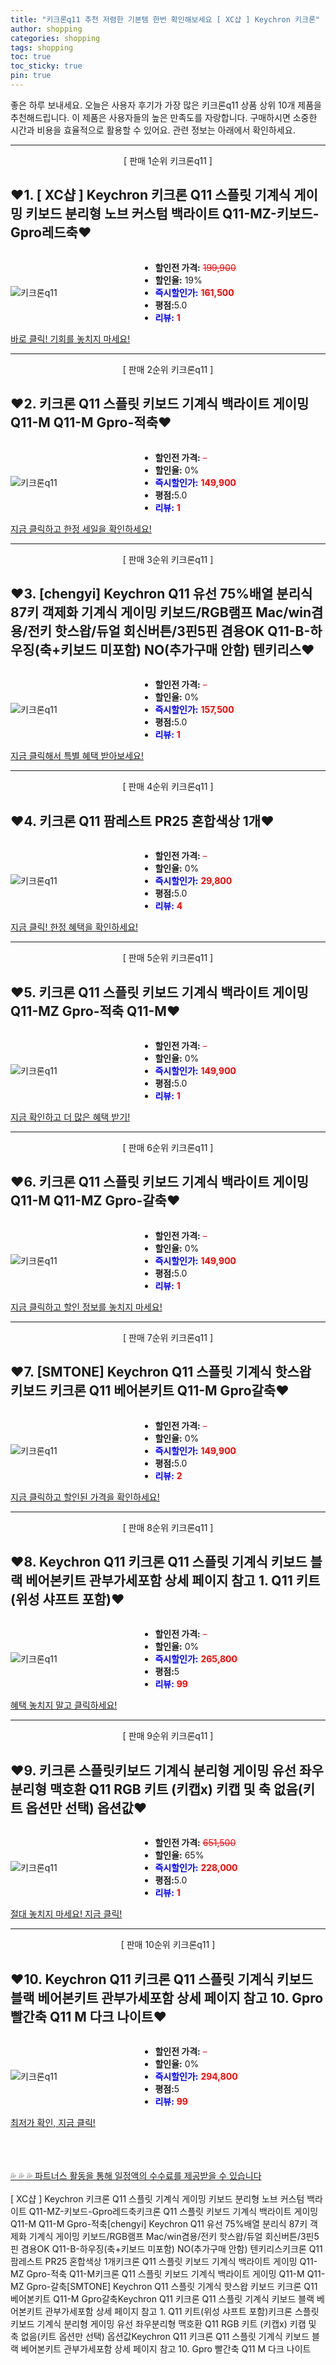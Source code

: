 ```yaml
---
title: "키크론q11 추천 저렴한 기본템 한번 확인해보세요 [ XC샵 ] Keychron 키크론"
author: shopping
categories: shopping
tags: shopping
toc: true
toc_sticky: true
pin: true
---
```

좋은 하루 보내세요. 오늘은 사용자 후기가 가장 많은 키크론q11 상품 상위 10개 제품을 추천해드립니다. 이 제품은 사용자들의 높은 만족도를 자랑합니다. 구매하시면 소중한 시간과 비용을 효율적으로 활용할 수 있어요. 관련 정보는 아래에서 확인하세요.

---
<p class="toplist" style="margin: 0 auto; display: block; width: fit-content;">[ 판매 1순위 키크론q11 ]</p>

<h2><strong>❤️1. [ XC샵 ] Keychron 키크론 Q11 스플릿 기계식 게이밍 키보드 분리형 노브 커스텀 백라이트 Q11-MZ-키보드-Gpro레드축❤️</strong></h2>

<div style="display: flex; align-items: center;">
    <div style="flex: 0.4;">
        <img src="https://thumbnail8.coupangcdn.com/thumbnails/remote/230x230ex/image/vendor_inventory/53fe/e399640bdd93f92ffa39503ce4dcdd77154a8eaf08febbb23e19bdb617ec.jpg" alt="키크론q11" style="max-width: 100%;">
    </div>
    <div style="flex: 0.6; margin-left: 10px;">
        <ul>
            <li><strong>할인전 가격:</strong> <del style="color: red;">199,900</del></li>
            <li><strong>할인율:</strong> 19%</li>
            <li><span style='color:blue'><strong>즉시할인가:</strong></span> <span style='color:red'><strong>161,500</strong></span></li>
            <li><strong>평점:</strong>5.0</li>
            <li><span style='color:blue'><strong>리뷰:</strong></span> <span style='color:red'><strong>1</strong></span></li>
        </ul>
    </div>
</div>
<div class="center">
    <a href="https://William4Davisa.github.io?lptag=AF9450613&subid=githubio&pageKey=7994144331&traceid=V0-153&itemId=22230768685&vendorItemId=89276665784" class="myButton">
        바로 클릭! 기회를 놓치지 마세요!
    </a>
</div>


---
<p class="toplist" style="margin: 0 auto; display: block; width: fit-content;">[ 판매 2순위 키크론q11 ]</p>

<h2><strong>❤️2. 키크론 Q11 스플릿 키보드 기계식 백라이트 게이밍 Q11-M Q11-M Gpro-적축❤️</strong></h2>

<div style="display: flex; align-items: center;">
    <div style="flex: 0.4;">
        <img src="https://thumbnail6.coupangcdn.com/thumbnails/remote/230x230ex/image/vendor_inventory/c310/0a4ecef625b1fb7df33ccde4c49e780cd5656afdb73d000fb77e7e94ac81.jpg" alt="키크론q11" style="max-width: 100%;">
    </div>
    <div style="flex: 0.6; margin-left: 10px;">
        <ul>
            <li><strong>할인전 가격:</strong> <del style="color: red;">-</del></li>
            <li><strong>할인율:</strong> 0%</li>
            <li><span style='color:blue'><strong>즉시할인가:</strong></span> <span style='color:red'><strong>149,900</strong></span></li>
            <li><strong>평점:</strong>5.0</li>
            <li><span style='color:blue'><strong>리뷰:</strong></span> <span style='color:red'><strong>1</strong></span></li>
        </ul>
    </div>
</div>
<div class="center">
    <a href="https://William4Davisa.github.io?lptag=AF9450613&subid=githubio&pageKey=7603817388&traceid=V0-153&itemId=20121475912&vendorItemId=88856019235" class="myButton">
        지금 클릭하고 한정 세일을 확인하세요!
    </a>
</div>


---
<p class="toplist" style="margin: 0 auto; display: block; width: fit-content;">[ 판매 3순위 키크론q11 ]</p>

<h2><strong>❤️3. [chengyi] Keychron Q11 유선 75%배열 분리식 87키 객제화 기계식 게이밍 키보드/RGB램프 Mac/win겸용/전키 핫스왑/듀얼 회신버튼/3핀5핀 겸용OK Q11-B-하우징(축+키보드 미포함) NO(추가구매 안함) 텐키리스❤️</strong></h2>

<div style="display: flex; align-items: center;">
    <div style="flex: 0.4;">
        <img src="https://thumbnail6.coupangcdn.com/thumbnails/remote/230x230ex/image/vendor_inventory/53c5/ece91a833be267d55697aed0d42185f42a7894eba7a55c6dc1ecbcb63612.jpg" alt="키크론q11" style="max-width: 100%;">
    </div>
    <div style="flex: 0.6; margin-left: 10px;">
        <ul>
            <li><strong>할인전 가격:</strong> <del style="color: red;">-</del></li>
            <li><strong>할인율:</strong> 0%</li>
            <li><span style='color:blue'><strong>즉시할인가:</strong></span> <span style='color:red'><strong>157,500</strong></span></li>
            <li><strong>평점:</strong>5.0</li>
            <li><span style='color:blue'><strong>리뷰:</strong></span> <span style='color:red'><strong>1</strong></span></li>
        </ul>
    </div>
</div>
<div class="center">
    <a href="https://William4Davisa.github.io?lptag=AF9450613&subid=githubio&pageKey=7731151447&traceid=V0-153&itemId=20775145265&vendorItemId=87845017953" class="myButton">
        지금 클릭해서 특별 혜택 받아보세요!
    </a>
</div>


---
<p class="toplist" style="margin: 0 auto; display: block; width: fit-content;">[ 판매 4순위 키크론q11 ]</p>

<h2><strong>❤️4. 키크론 Q11 팜레스트 PR25 혼합색상 1개❤️</strong></h2>

<div style="display: flex; align-items: center;">
    <div style="flex: 0.4;">
        <img src="https://thumbnail9.coupangcdn.com/thumbnails/remote/230x230ex/image/retail/images/2023/06/21/12/9/207db1f9-8f76-478f-b5a0-fcb79f894783.jpg" alt="키크론q11" style="max-width: 100%;">
    </div>
    <div style="flex: 0.6; margin-left: 10px;">
        <ul>
            <li><strong>할인전 가격:</strong> <del style="color: red;">-</del></li>
            <li><strong>할인율:</strong> 0%</li>
            <li><span style='color:blue'><strong>즉시할인가:</strong></span> <span style='color:red'><strong>29,800</strong></span></li>
            <li><strong>평점:</strong>5.0</li>
            <li><span style='color:blue'><strong>리뷰:</strong></span> <span style='color:red'><strong>4</strong></span></li>
        </ul>
    </div>
</div>
<div class="center">
    <a href="https://William4Davisa.github.io?lptag=AF9450613&subid=githubio&pageKey=7415169286&traceid=V0-153&itemId=19222048118&vendorItemId=86338785083" class="myButton">
        지금 클릭! 한정 혜택을 확인하세요!
    </a>
</div>


---
<p class="toplist" style="margin: 0 auto; display: block; width: fit-content;">[ 판매 5순위 키크론q11 ]</p>

<h2><strong>❤️5. 키크론 Q11 스플릿 키보드 기계식 백라이트 게이밍 Q11-MZ Gpro-적축 Q11-M❤️</strong></h2>

<div style="display: flex; align-items: center;">
    <div style="flex: 0.4;">
        <img src="https://thumbnail7.coupangcdn.com/thumbnails/remote/230x230ex/image/vendor_inventory/b9bc/85150bd9fd6cfa952039892d61cf8661bbfb6f5cc86453146fa78cc025e9.jpg" alt="키크론q11" style="max-width: 100%;">
    </div>
    <div style="flex: 0.6; margin-left: 10px;">
        <ul>
            <li><strong>할인전 가격:</strong> <del style="color: red;">-</del></li>
            <li><strong>할인율:</strong> 0%</li>
            <li><span style='color:blue'><strong>즉시할인가:</strong></span> <span style='color:red'><strong>149,900</strong></span></li>
            <li><strong>평점:</strong>5.0</li>
            <li><span style='color:blue'><strong>리뷰:</strong></span> <span style='color:red'><strong>1</strong></span></li>
        </ul>
    </div>
</div>
<div class="center">
    <a href="https://William4Davisa.github.io?lptag=AF9450613&subid=githubio&pageKey=7574579550&traceid=V0-153&itemId=19983026616&vendorItemId=88856019247" class="myButton">
        지금 확인하고 더 많은 혜택 받기!
    </a>
</div>


---
<p class="toplist" style="margin: 0 auto; display: block; width: fit-content;">[ 판매 6순위 키크론q11 ]</p>

<h2><strong>❤️6. 키크론 Q11 스플릿 키보드 기계식 백라이트 게이밍 Q11-M Q11-MZ Gpro-갈축❤️</strong></h2>

<div style="display: flex; align-items: center;">
    <div style="flex: 0.4;">
        <img src="https://thumbnail7.coupangcdn.com/thumbnails/remote/230x230ex/image/vendor_inventory/b9bc/85150bd9fd6cfa952039892d61cf8661bbfb6f5cc86453146fa78cc025e9.jpg" alt="키크론q11" style="max-width: 100%;">
    </div>
    <div style="flex: 0.6; margin-left: 10px;">
        <ul>
            <li><strong>할인전 가격:</strong> <del style="color: red;">-</del></li>
            <li><strong>할인율:</strong> 0%</li>
            <li><span style='color:blue'><strong>즉시할인가:</strong></span> <span style='color:red'><strong>149,900</strong></span></li>
            <li><strong>평점:</strong>5.0</li>
            <li><span style='color:blue'><strong>리뷰:</strong></span> <span style='color:red'><strong>1</strong></span></li>
        </ul>
    </div>
</div>
<div class="center">
    <a href="https://William4Davisa.github.io?lptag=AF9450613&subid=githubio&pageKey=7603817388&traceid=V0-153&itemId=20121475910&vendorItemId=88856019240" class="myButton">
        지금 클릭하고 할인 정보를 놓치지 마세요!
    </a>
</div>


---
<p class="toplist" style="margin: 0 auto; display: block; width: fit-content;">[ 판매 7순위 키크론q11 ]</p>

<h2><strong>❤️7. [SMTONE] Keychron Q11 스플릿 기계식 핫스왑 키보드 키크론 Q11 베어본키트 Q11-M Gpro갈축❤️</strong></h2>

<div style="display: flex; align-items: center;">
    <div style="flex: 0.4;">
        <img src="https://thumbnail6.coupangcdn.com/thumbnails/remote/230x230ex/image/vendor_inventory/c310/0a4ecef625b1fb7df33ccde4c49e780cd5656afdb73d000fb77e7e94ac81.jpg" alt="키크론q11" style="max-width: 100%;">
    </div>
    <div style="flex: 0.6; margin-left: 10px;">
        <ul>
            <li><strong>할인전 가격:</strong> <del style="color: red;">-</del></li>
            <li><strong>할인율:</strong> 0%</li>
            <li><span style='color:blue'><strong>즉시할인가:</strong></span> <span style='color:red'><strong>149,900</strong></span></li>
            <li><strong>평점:</strong>5.0</li>
            <li><span style='color:blue'><strong>리뷰:</strong></span> <span style='color:red'><strong>2</strong></span></li>
        </ul>
    </div>
</div>
<div class="center">
    <a href="https://William4Davisa.github.io?lptag=AF9450613&subid=githubio&pageKey=7929659347&traceid=V0-153&itemId=21807495299&vendorItemId=88856019225" class="myButton">
        지금 클릭하고 할인된 가격을 확인하세요!
    </a>
</div>


---
<p class="toplist" style="margin: 0 auto; display: block; width: fit-content;">[ 판매 8순위 키크론q11 ]</p>

<h2><strong>❤️8. Keychron Q11 키크론 Q11 스플릿 기계식 키보드 블랙 베어본키트 관부가세포함 상세 페이지 참고 1. Q11 키트(위성 샤프트 포함)❤️</strong></h2>

<div style="display: flex; align-items: center;">
    <div style="flex: 0.4;">
        <img src="https://thumbnail7.coupangcdn.com/thumbnails/remote/230x230ex/image/vendor_inventory/2b5f/adf7cf5fe2310feb878704cb510d2bdd8cbfb27a6476b3b513018bcdd28c.jpg" alt="키크론q11" style="max-width: 100%;">
    </div>
    <div style="flex: 0.6; margin-left: 10px;">
        <ul>
            <li><strong>할인전 가격:</strong> <del style="color: red;">-</del></li>
            <li><strong>할인율:</strong> 0%</li>
            <li><span style='color:blue'><strong>즉시할인가:</strong></span> <span style='color:red'><strong>265,800</strong></span></li>
            <li><strong>평점:</strong>5</li>
            <li><span style='color:blue'><strong>리뷰:</strong></span> <span style='color:red'><strong>99</strong></span></li>
        </ul>
    </div>
</div>
<div class="center">
    <a href="https://William4Davisa.github.io?lptag=AF9450613&subid=githubio&pageKey=8151856250&traceid=V0-153&itemId=23200432096&vendorItemId=90232997226" class="myButton">
        혜택 놓치지 말고 클릭하세요!
    </a>
</div>


---
<p class="toplist" style="margin: 0 auto; display: block; width: fit-content;">[ 판매 9순위 키크론q11 ]</p>

<h2><strong>❤️9. 키크론 스플릿키보드 기계식 분리형 게이밍 유선 좌우분리형 맥호환 Q11 RGB 키트 (키캡x) 키캡 및 축 없음(키트 옵션만 선택) 옵션값❤️</strong></h2>

<div style="display: flex; align-items: center;">
    <div style="flex: 0.4;">
        <img src="https://thumbnail10.coupangcdn.com/thumbnails/remote/230x230ex/image/vendor_inventory/85c7/6835ad580f0df8522bb24524cc82e6099ddbec28cce6367389575a54d663.png" alt="키크론q11" style="max-width: 100%;">
    </div>
    <div style="flex: 0.6; margin-left: 10px;">
        <ul>
            <li><strong>할인전 가격:</strong> <del style="color: red;">651,500</del></li>
            <li><strong>할인율:</strong> 65%</li>
            <li><span style='color:blue'><strong>즉시할인가:</strong></span> <span style='color:red'><strong>228,000</strong></span></li>
            <li><strong>평점:</strong>5.0</li>
            <li><span style='color:blue'><strong>리뷰:</strong></span> <span style='color:red'><strong>1</strong></span></li>
        </ul>
    </div>
</div>
<div class="center">
    <a href="https://William4Davisa.github.io?lptag=AF9450613&subid=githubio&pageKey=7574579550&traceid=V0-153&itemId=19983026610&vendorItemId=87655348747" class="myButton">
        절대 놓치지 마세요! 지금 클릭!
    </a>
</div>


---
<p class="toplist" style="margin: 0 auto; display: block; width: fit-content;">[ 판매 10순위 키크론q11 ]</p>

<h2><strong>❤️10. Keychron Q11 키크론 Q11 스플릿 기계식 키보드 블랙 베어본키트 관부가세포함 상세 페이지 참고 10. Gpro 빨간축 Q11 M 다크 나이트❤️</strong></h2>

<div style="display: flex; align-items: center;">
    <div style="flex: 0.4;">
        <img src="https://thumbnail7.coupangcdn.com/thumbnails/remote/230x230ex/image/vendor_inventory/2b5f/adf7cf5fe2310feb878704cb510d2bdd8cbfb27a6476b3b513018bcdd28c.jpg" alt="키크론q11" style="max-width: 100%;">
    </div>
    <div style="flex: 0.6; margin-left: 10px;">
        <ul>
            <li><strong>할인전 가격:</strong> <del style="color: red;">-</del></li>
            <li><strong>할인율:</strong> 0%</li>
            <li><span style='color:blue'><strong>즉시할인가:</strong></span> <span style='color:red'><strong>294,800</strong></span></li>
            <li><strong>평점:</strong>5</li>
            <li><span style='color:blue'><strong>리뷰:</strong></span> <span style='color:red'><strong>99</strong></span></li>
        </ul>
    </div>
</div>
<div class="center">
    <a href="https://William4Davisa.github.io?lptag=AF9450613&subid=githubio&pageKey=8151856250&traceid=V0-153&itemId=23200432093&vendorItemId=90232997221" class="myButton">
        최저가 확인, 지금 클릭!
    </a>
</div>

<br><br><br>[💦 💦 💦 파트너스 활동을 통해 일정액의 수수료를 제공받을 수 있습니다](https://link.coupang.com/a/bcpT2c)<br><br>[ XC샵 ] Keychron 키크론 Q11 스플릿 기계식 게이밍 키보드 분리형 노브 커스텀 백라이트 Q11-MZ-키보드-Gpro레드축키크론 Q11 스플릿 키보드 기계식 백라이트 게이밍 Q11-M Q11-M Gpro-적축[chengyi] Keychron Q11 유선 75%배열 분리식 87키 객제화 기계식 게이밍 키보드/RGB램프 Mac/win겸용/전키 핫스왑/듀얼 회신버튼/3핀5핀 겸용OK Q11-B-하우징(축+키보드 미포함) NO(추가구매 안함) 텐키리스키크론 Q11 팜레스트 PR25 혼합색상 1개키크론 Q11 스플릿 키보드 기계식 백라이트 게이밍 Q11-MZ Gpro-적축 Q11-M키크론 Q11 스플릿 키보드 기계식 백라이트 게이밍 Q11-M Q11-MZ Gpro-갈축[SMTONE] Keychron Q11 스플릿 기계식 핫스왑 키보드 키크론 Q11 베어본키트 Q11-M Gpro갈축Keychron Q11 키크론 Q11 스플릿 기계식 키보드 블랙 베어본키트 관부가세포함 상세 페이지 참고 1. Q11 키트(위성 샤프트 포함)키크론 스플릿키보드 기계식 분리형 게이밍 유선 좌우분리형 맥호환 Q11 RGB 키트 (키캡x) 키캡 및 축 없음(키트 옵션만 선택) 옵션값Keychron Q11 키크론 Q11 스플릿 기계식 키보드 블랙 베어본키트 관부가세포함 상세 페이지 참고 10. Gpro 빨간축 Q11 M 다크 나이트